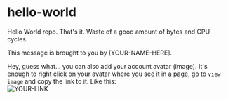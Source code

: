 # hello-world
Hello World repo. That's it. Waste of a good amount of bytes and CPU cycles.

This message is brought to you by [YOUR-NAME-HERE].

Hey, guess what... you can also add your account avatar (image). It's enough to right click on your avatar where you see it in a page, go to `view image` and copy the link to it.
Like this:  
![YOUR-LINK](https://avatars2.githubusercontent.com/u/7242607)
